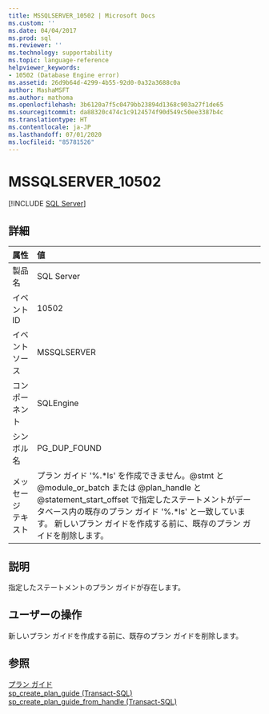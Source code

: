 ```yaml
---
title: MSSQLSERVER_10502 | Microsoft Docs
ms.custom: ''
ms.date: 04/04/2017
ms.prod: sql
ms.reviewer: ''
ms.technology: supportability
ms.topic: language-reference
helpviewer_keywords:
- 10502 (Database Engine error)
ms.assetid: 26d9b64d-4299-4b55-92d0-0a32a3688c0a
author: MashaMSFT
ms.author: mathoma
ms.openlocfilehash: 3b6120a7f5c0479bb23894d1368c903a27f1de65
ms.sourcegitcommit: da88320c474c1c9124574f90d549c50ee3387b4c
ms.translationtype: HT
ms.contentlocale: ja-JP
ms.lasthandoff: 07/01/2020
ms.locfileid: "85781526"
---
```

# <a name="mssqlserver_10502"></a>MSSQLSERVER_10502
 [!INCLUDE [SQL Server](../../includes/applies-to-version/sqlserver.md)]
  
## <a name="details"></a>詳細  
  
| 属性 | 値 |  
| :-------- | :---- |  
|製品名|SQL Server|  
|イベント ID|10502|  
|イベント ソース|MSSQLSERVER|  
|コンポーネント|SQLEngine|  
|シンボル名|PG_DUP_FOUND|  
|メッセージ テキスト|プラン ガイド '%.*ls' を作成できません。@stmt と @module_or_batch または @plan_handle と @statement_start_offset で指定したステートメントがデータベース内の既存のプラン ガイド '%.\*ls' と一致しています。 新しいプラン ガイドを作成する前に、既存のプラン ガイドを削除します。|  
  
## <a name="explanation"></a>説明  
指定したステートメントのプラン ガイドが存在します。  
  
## <a name="user-action"></a>ユーザーの操作  
新しいプラン ガイドを作成する前に、既存のプラン ガイドを削除します。  
  
## <a name="see-also"></a>参照  
[プラン ガイド](~/relational-databases/performance/plan-guides.md)  
[sp_create_plan_guide &#40;Transact-SQL&#41;](~/relational-databases/system-stored-procedures/sp-create-plan-guide-transact-sql.md)  
[sp_create_plan_guide_from_handle &#40;Transact-SQL&#41;](~/relational-databases/system-stored-procedures/sp-create-plan-guide-from-handle-transact-sql.md)  
  
